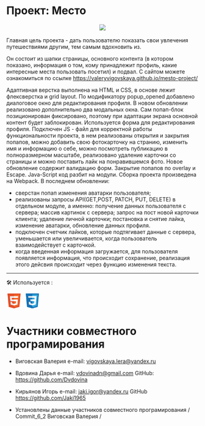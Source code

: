 # Проект: Место


<div id="header" align="center">
  <img src="https://media.giphy.com/media/kDO5RDvqN0nLUxzN1i/giphy.gif" width="200"/>
</div>


 Главная цель проекта - дать пользователю показать свои увлечения путешествиями другим, тем самым вдохновить из.

 Он состоит из шапки страницы, основного контента (в котором показано, информация о том, кому принадлежит профиль, какие интересные места пользовать посетил) и подвал. С сайтом можете ознакомиться по ссылке https://valeryvigovskaya.github.io/mesto-project/

 Адаптивная верстка выполнена на HTML и CSS, в основе лежит флексверстка и grid layout. По модификатору popup_opened добавлено диалоговое окно для редактирования профиля. В новом обновлении реализовано дополнительно два модальных окна. Сам попап-блок позиционирован фиксировано, поэтому при адаптации экрана основной контент будет заблокирован. Используется форма для редактирования профиля. Подключен  JS - файл для корректной работы функциональности проекта, в нем реализованы открытия и закрытия попапов, можно добавить свою фотокарточку на странию, изменить имя и информацию о себе, можно посмотреть публикацию в полноразмерном масштабе, реализовано удаление карточки со страницы и можно поставить лайк на понравившемся фото.
 Новое обновление содержит валидацию форм. Закрытие попапов по overlay и Escape. Java-Script код разбит на модули. Сборка проекта произведена на Webpack.
 В последнем обновлении:
 - сверстан попап изменения аватарки пользователя;
 - реализованы запросы API(GET,POST, PATCH, PUT, DELETE) в отдельном модуле, а именно: получение данных пользователя с сервера; массив картинок с сервера; запрос на пост новой карточки клиента;
 удаление личной карточки; постановка и снятие лайка, изменение аватарки, обновление данных профиля.
 - подключен счетчик лайков, которые подтягивает данные с сервера, уменьшается или увеличивается, когда пользователь взаимодействует с карточкой.
 - когда введенная информация загружается, для пользователя появляется информация, что происходит сохранение, реализация этого дейсвия происходит через функцию изменения текста.




 ---
  :hammer_and_wrench: Используется :

 <div>
  <img src="https://github.com/devicons/devicon/blob/master/icons/html5/html5-original.svg" title="HTML5" alt="HTML5" width="40" height="40"/>&nbsp;
  <img src="https://github.com/devicons/devicon/blob/master/icons/css3/css3-original.svg" title="CSS" alt="CSS" width="40" height="40"/>&nbsp;
</div>


# Участники совместного програмирования
* Виговская Валерия e-mail: vigovskaya.lera@yandex.ru
* Вдовина Дарья e-mail: vdovinadn@gmail.com GitHub: https://github.com/Dvdovina
* Кирьянов Игорь e-mail: jaki.igor@yandex.ru GitHub https://github.com/Jaki1965

* Установлены данные участников совместного програмирования / Commit_6_2 Виговская Валерия /

